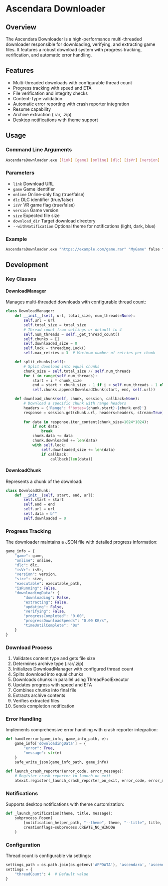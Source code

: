 # Ascendara Downloader

## Overview
The Ascendara Downloader is a high-performance multi-threaded downloader responsible for downloading, verifying, and extracting game files. It features a robust download system with progress tracking, verification, and automatic error handling.

## Features
- Multi-threaded downloads with configurable thread count
- Progress tracking with speed and ETA
- File verification and integrity checks
- Content-Type validation
- Automatic error reporting with crash reporter integration
- Resume capability
- Archive extraction (.rar, .zip)
- Desktop notifications with theme support

## Usage

### Command Line Arguments
```bash
AscendaraDownloader.exe [link] [game] [online] [dlc] [isVr] [version] [size] [download_dir] [--withNotification theme]
```

### Parameters
- `link`
 Download URL
- `game`
 Game identifier
- `online`
 Online-only flag (true/false)
- `dlc`
 DLC identifier (true/false)
- `isVr`
 VR game flag (true/false)
- `version`
 Game version
- `size`
 Expected file size
- `download_dir`
 Target download directory
- `--withNotification`
 Optional theme for notifications (light, dark, blue)

### Example
```bash
AscendaraDownloader.exe "https://example.com/game.rar" "MyGame" false false false "1.0" "1000000" "C:/Games" --withNotification dark
```

## Development

### Key Classes

#### DownloadManager
Manages multi-threaded downloads with configurable thread count:
```python
class DownloadManager:
    def __init__(self, url, total_size, num_threads=None):
        self.url = url
        self.total_size = total_size
        # Thread count from settings or default to 4
        self.num_threads = self._get_thread_count()
        self.chunks = []
        self.downloaded_size = 0
        self.lock = threading.Lock()
        self.max_retries = 3  # Maximum number of retries per chunk

    def split_chunks(self):
        # Split download into equal chunks
        chunk_size = self.total_size // self.num_threads
        for i in range(self.num_threads):
            start = i * chunk_size
            end = start + chunk_size - 1 if i < self.num_threads - 1 else self.total_size - 1
            self.chunks.append(DownloadChunk(start, end, self.url))

    def download_chunk(self, chunk, session, callback=None):
        # Download a specific chunk with range headers
        headers = {'Range': f'bytes={chunk.start}-{chunk.end}'}
        response = session.get(chunk.url, headers=headers, stream=True)
        
        for data in response.iter_content(chunk_size=1024*1024):
            if not data:
                break
            chunk.data += data
            chunk.downloaded += len(data)
            with self.lock:
                self.downloaded_size += len(data)
                if callback:
                    callback(len(data))
```

#### DownloadChunk
Represents a chunk of the download:
```python
class DownloadChunk:
    def __init__(self, start, end, url):
        self.start = start
        self.end = end
        self.url = url
        self.data = b""
        self.downloaded = 0
```

### Progress Tracking
The downloader maintains a JSON file with detailed progress information:
```python
game_info = {
    "game": game,
    "online": online,
    "dlc": dlc,
    "isVr": isVr,
    "version": version,
    "size": size,
    "executable": executable_path,
    "isRunning": False,
    "downloadingData": {
        "downloading": False,
        "extracting": False,
        "updating": False,
        "verifying": False,
        "progressCompleted": "0.00",
        "progressDownloadSpeeds": "0.00 KB/s",
        "timeUntilComplete": "0s"
    }
}
```

### Download Process
1. Validates content type and gets file size
2. Determines archive type (.rar/.zip)
3. Initializes DownloadManager with configured thread count
4. Splits download into equal chunks
5. Downloads chunks in parallel using ThreadPoolExecutor
6. Updates progress with speed and ETA
7. Combines chunks into final file
8. Extracts archive contents
9. Verifies extracted files
10. Sends completion notification

### Error Handling
Implements comprehensive error handling with crash reporter integration:
```python
def handleerror(game_info, game_info_path, e):
    game_info['downloadingData'] = {
        "error": True,
        "message": str(e)
    }
    safe_write_json(game_info_path, game_info)
    
def launch_crash_reporter(error_code, error_message):
    # Register crash reporter to launch on exit
    atexit.register(_launch_crash_reporter_on_exit, error_code, error_message)
```

### Notifications
Supports desktop notifications with theme customization:
```python
def _launch_notification(theme, title, message):
    subprocess.Popen(
        [notification_helper_path, "--theme", theme, "--title", title, "--message", message],
        creationflags=subprocess.CREATE_NO_WINDOW
    )
```

### Configuration
Thread count is configurable via settings:
```python
settings_path = os.path.join(os.getenv('APPDATA'), 'ascendara', 'ascendarasettings.json')
settings = {
    "threadCount": 4  # Default value
}
```